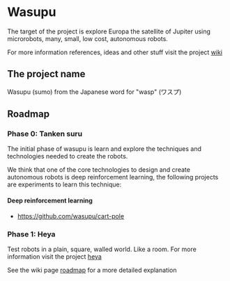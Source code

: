# Wasupu

The target of the project is explore Europa the satellite of Jupiter using microrobots, many, small, low cost, autonomous robots.

For more information references, ideas and other stuff visit the project [wiki](https://github.com/wasupu/wasupu/wiki)

## The project name

Wasupu (sumo) from the Japanese word for "wasp" (ワスプ)

## Roadmap

### Phase 0: Tanken suru

The initial phase of wasupu is learn and explore the techniques and technologies needed to create the robots.

We think that one of the core technologies to design and create autonomous robots is deep reinforcement learning, the following projects are experiments to learn this technique:

#### Deep reinforcement learning

* https://github.com/wasupu/cart-pole

### Phase 1: Heya

Test robots in a plain, square, walled world. Like a room. For more information visit the project [heya](https://github.com/wasupu/heya)


See the wiki page [roadmap](https://github.com/wasupu/wasupu/wiki/Roadmap) for a more detailed explanation

